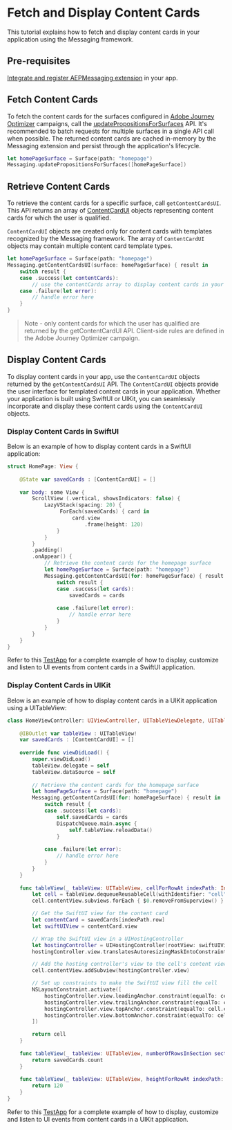 # Fetch and Display Content Cards

This tutorial explains how to fetch and display content cards in your application using the Messaging framework.

## Pre-requisites

[Integrate and register AEPMessaging extension](https://developer.adobe.com/client-sdks/edge/adobe-journey-optimizer/#implement-extension-in-mobile-app) in your app.

## Fetch Content Cards

To fetch the content cards for the surfaces configured in [Adobe Journey Optimizer](https://business.adobe.com/products/journey-optimizer/adobe-journey-optimizer.html) campaigns, call the [updatePropositionsForSurfaces](https://developer.adobe.com/client-sdks/edge/adobe-journey-optimizer/code-based/api-reference/#updatepropositionsforsurfaces) API. It's recommended to batch requests for multiple surfaces in a single API call when possible. The returned content cards are cached in-memory by the Messaging extension and persist through the application's lifecycle.

```swift
let homePageSurface = Surface(path: "homepage")
Messaging.updatePropositionsForSurfaces([homePageSurface])
```

## Retrieve Content Cards

To retrieve the content cards for a specific surface, call `getContentCardsUI`. This API returns an array of [ContentCardUI](../PublicClasses/contentcardui.md) objects representing content cards for which the user is qualified.

`ContentCardUI` objects are created only for content cards with templates recognized by the Messaging framework. The array of `ContentCardUI` objects may contain multiple content card template types.

```swift
let homePageSurface = Surface(path: "homepage")
Messaging.getContentCardsUI(surface: homePageSurface) { result in
    switch result {
    case .success(let contentCards):
        // use the contentCards array to display content cards in your application
    case .failure(let error):
        // handle error here
    }
}
```

> Note - only content cards for which the user has qualified are returned by the getContentCardUI API. Client-side rules are defined in the Adobe Journey Optimizer campaign.

## Display Content Cards

To display content cards in your app, use the `ContentCardUI` objects returned by the `getContentCardsUI` API. The `ContentCardUI` objects provide the user interface for templated content cards in your application. Whether your application is built using SwiftUI or UIKit, you can seamlessly incorporate and display these content cards using the `ContentCardUI` objects.

### Display Content Cards in SwiftUI

Below is an example of how to display content cards in a SwiftUI application:

```swift
struct HomePage: View {
    
    @State var savedCards : [ContentCardUI] = []
    
    var body: some View {
        ScrollView (.vertical, showsIndicators: false) {
            LazyVStack(spacing: 20) {
                 ForEach(savedCards) { card in
                     card.view
                         .frame(height: 120)
                }
            }
        }
        .padding()
        .onAppear() {
            // Retrieve the content cards for the homepage surface
            let homePageSurface = Surface(path: "homepage")
            Messaging.getContentCardsUI(for: homePageSurface) { result in
                switch result {
                case .success(let cards):
                    savedCards = cards
                    
                case .failure(let error):
                    // handle error here
                }
            }
        }
    }
}
```

Refer to this [TestApp](../../../../TestApps/MessagingDemoAppSwiftUI/) for a complete example of how to display, customize and listen to UI events from content cards in a SwiftUI application.

### Display Content Cards in UIKit 

Below is an example of how to display content cards in a UIKit application using a UITableView:

```swift
class HomeViewController: UIViewController, UITableViewDelegate, UITableViewDataSource {
    
    @IBOutlet var tableView : UITableView!
    var savedCards : [ContentCardUI] = []
        
    override func viewDidLoad() {
        super.viewDidLoad()
        tableView.delegate = self
        tableView.dataSource = self
        
        // Retrieve the content cards for the homepage surface
        let homePageSurface = Surface(path: "homepage")
        Messaging.getContentCardsUI(for: homePageSurface) { result in
            switch result {
            case .success(let cards):
                self.savedCards = cards
                DispatchQueue.main.async {
                    self.tableView.reloadData()
                }
                
            case .failure(let error):
                // handle error here
            }
        }
    }
    
    func tableView(_ tableView: UITableView, cellForRowAt indexPath: IndexPath) -> UITableViewCell {
        let cell = tableView.dequeueReusableCell(withIdentifier: "cell", for: indexPath)
        cell.contentView.subviews.forEach { $0.removeFromSuperview() }

        // Get the SwiftUI view for the content card
        let contentCard = savedCards[indexPath.row]
        let swiftUIView = contentCard.view

        // Wrap the SwiftUI view in a UIHostingController
        let hostingController = UIHostingController(rootView: swiftUIView)
        hostingController.view.translatesAutoresizingMaskIntoConstraints = false

        // Add the hosting controller's view to the cell's content view
        cell.contentView.addSubview(hostingController.view)

        // Set up constraints to make the SwiftUI view fill the cell
        NSLayoutConstraint.activate([
            hostingController.view.leadingAnchor.constraint(equalTo: cell.contentView.leadingAnchor, constant: 10),
            hostingController.view.trailingAnchor.constraint(equalTo: cell.contentView.trailingAnchor, constant: -10),
            hostingController.view.topAnchor.constraint(equalTo: cell.contentView.topAnchor, constant: 10),
            hostingController.view.bottomAnchor.constraint(equalTo: cell.contentView.bottomAnchor, constant: -10)
        ])

        return cell
    }
    
    func tableView(_ tableView: UITableView, numberOfRowsInSection section: Int) -> Int {
        return savedCards.count
    }
    
    func tableView(_ tableView: UITableView, heightForRowAt indexPath: IndexPath) -> CGFloat {
        return 120
    }
}
```

Refer to this [TestApp](../../../../../TestApps/AEPSwiftUITestAppUIKit/) for a complete example of how to display, customize and listen to UI events from content cards in a UIKit application.
